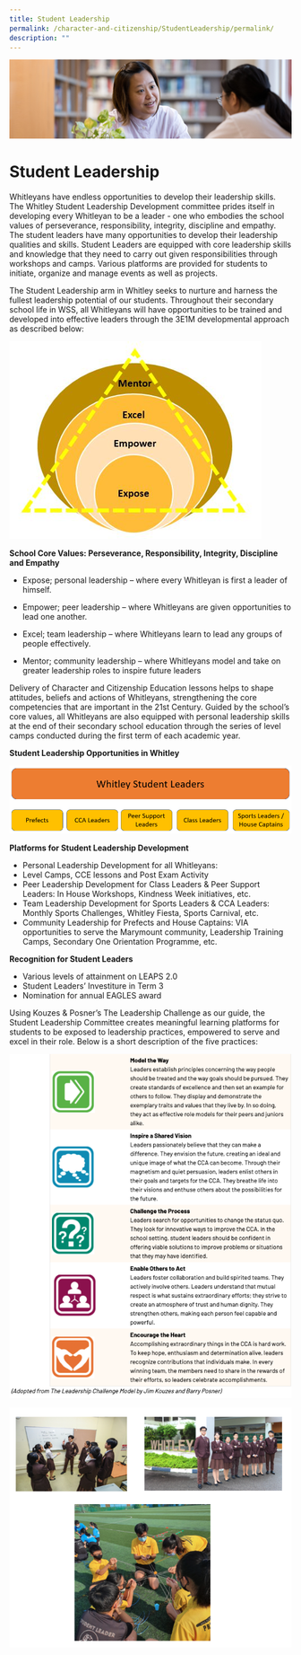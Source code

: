 ```yaml
---
title: Student Leadership
permalink: /character-and-citizenship/StudentLeadership/permalink/
description: ""
---
```

![](/images/CCE.jpg)

Student Leadership
==================

Whitleyans have endless opportunities to develop their leadership skills. The Whitley Student Leadership Development committee prides itself in developing every Whitleyan to be a leader - one who embodies the school values of perseverance, responsibility, integrity, discipline and empathy. The student leaders have many opportunities to develop their leadership qualities and skills. Student Leaders are equipped with core leadership skills and knowledge that they need to carry out given responsibilities through workshops and camps. Various platforms are provided for students to initiate, organize and manage events as well as projects.   

  

The Student Leadership arm in Whitley seeks to nurture and harness the fullest leadership potential of our students. Throughout their secondary school life in WSS, all Whitleyans will have opportunities to be trained and developed into effective leaders through the 3E1M developmental approach as described below:

![](/images/Student%20Leadership%20Framework.jpg)

**School Core Values: Perseverance, Responsibility, Integrity, Discipline and Empathy**

  

*   Expose; personal leadership – where every Whitleyan is first a leader of himself.  
    
*   Empower; peer leadership – where Whitleyans are given opportunities to lead one another.  
    
*   Excel; team leadership – where Whitleyans learn to lead any groups of people effectively.  
    
*   Mentor; community leadership – where Whitleyans model and take on greater leadership roles to inspire future leaders  
    

Delivery of Character and Citizenship Education lessons helps to shape attitudes, beliefs and actions of Whitleyans, strengthening the core competencies that are important in the 21st Century. Guided by the school’s core values, all Whitleyans are also equipped with personal leadership skills at the end of their secondary school education through the series of level camps conducted during the first term of each academic year.  
  
**Student Leadership Opportunities in Whitley**

![](/images/Student%20Leadership%202.png)

**Platforms for Student Leadership Development**  

*   Personal Leadership Development for all Whitleyans:
*   Level Camps, CCE lessons and Post Exam Activity
*   Peer Leadership Development for Class Leaders & Peer Support Leaders: In House Workshops, Kindness Week initiatives, etc.
*   Team Leadership Development for Sports Leaders & CCA Leaders: Monthly Sports Challenges, Whitley Fiesta, Sports Carnival, etc.
*   Community Leadership for Prefects and House Captains: VIA opportunities to serve the Marymount community, Leadership Training Camps, Secondary One Orientation Programme, etc.

**Recognition for Student Leaders**  

*   Various levels of attainment on LEAPS 2.0
*   Student Leaders’ Investiture in Term 3
*   Nomination for annual EAGLES award

Using Kouzes & Posner’s The Leadership Challenge as our guide, the Student Leadership Committee creates meaningful learning platforms for students to be exposed to leadership practices, empowered to serve and excel in their role. Below is a short description of the five practices:

![](/images/student1.png)

![](/images/student2.png)